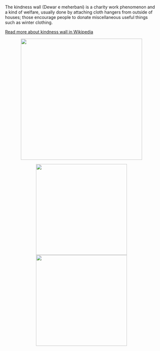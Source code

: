 
The kindness wall (Dewar e meherbani) is a charity work phenomenon and a kind of welfare, usually done by attaching cloth hangers from outside of houses; those encourage people to donate miscellaneous useful things such as winter clothing. 

[Read more about kindness wall in Wikipedia](https://en.wikipedia.org/wiki/Wall_of_kindness)

<p align="center">
  <img src="img1.jpg" width="400"/>
</p>

<p align="center">
  <img src="img2.jpg" width="300"/>
  <img src="img3.jpg" width="300"/>
</p>
